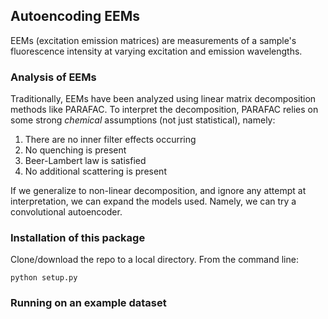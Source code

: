 ## Autoencoding EEMs


EEMs (excitation emission matrices) are measurements of a sample's fluorescence intensity at varying excitation and emission wavelengths.



### Analysis of EEMs

Traditionally, EEMs have been analyzed using linear matrix decomposition methods like PARAFAC. To interpret the decomposition, PARAFAC relies on some strong _chemical_ assumptions (not just statistical), namely:

1. There are no inner filter effects occurring
2. No quenching is present
3. Beer-Lambert law is satisfied
4. No additional scattering is present


If we generalize to non-linear decomposition, and ignore any attempt at interpretation, we can expand the models used. Namely, we can try a convolutional autoencoder.



### Installation of this package

Clone/download the repo to a local directory. From the command line:

```
python setup.py
```


### Running on an example dataset
